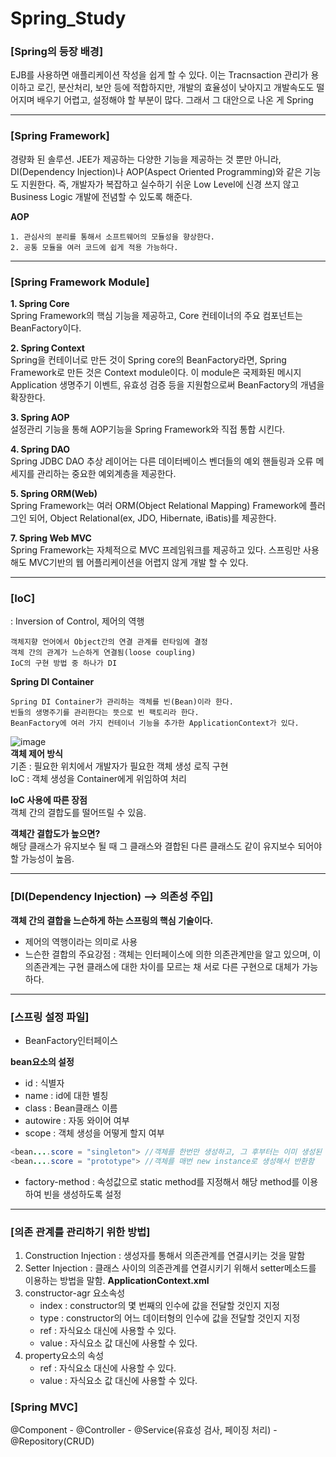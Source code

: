 # Spring_Study
### [Spring의 등장 배경]
<p>EJB를 사용하면 애플리케이션 작성을 쉽게 할 수 있다. 이는 Tracnsaction 관리가 용이하고 로긴, 분산처리, 보안 등에 적합하지만, 개발의 효율성이 낮아지고 개발속도도 떨어지며 배우기 어렵고, 설정해야 할 부분이 많다. 그래서 그 대안으로 나온 게 Spring</p>  

---  

### [Spring Framework]
<p>경량화 된 솔루션. JEE가 제공하는 다양한 기능을 제공하는 것 뿐만 아니라, DI(Dependency Injection)나 AOP(Aspect Oriented Programming)와 같은 기능도 지원한다.
즉, 개발자가 복잡하고 실수하기 쉬운 Low Level에 신경 쓰지 않고 Business Logic 개발에 전념할 수 있도록 해준다.  
  
**AOP** </p>
```
1. 관심사의 분리를 통해서 소프트웨어의 모듈성을 향상한다.
2. 공통 모듈을 여러 코드에 쉽게 적용 가능하다.
```  

---  


### [Spring Framework Module]
**1. Spring Core**  
Spring Framework의 핵심 기능을 제공하고, Core 컨테이너의 주요 컴포넌트는 BeanFactory이다.    
  
**2. Spring Context**  
Spring을 컨테이너로 만든 것이 Spring core의 BeanFactory라면, Spring Framework로 만든 것은 Context module이다. 이 module은 국제화된 메시지 Application 생명주기 이벤트, 유효성 검증 등을 지원함으로써 BeanFactory의 개념을 확장한다.    
  
**3. Spring AOP**  
설정관리 기능을 통해 AOP기능을 Spring Framework와 직접 통합 시킨다.    
  
**4. Spring DAO**  
Spring JDBC DAO 추상 레이어는 다른 데이터베이스 벤더들의 예외 핸들링과 오류 메세지를 관리하는 중요한 예외계층을 제공한다.   
  
**5. Spring ORM(Web)**  
Spring Framework는 여러 ORM(Object Relational Mapping) Framework에 플러그인 되어, Object Relational(ex, JDO, Hibernate, iBatis)를 제공한다.    
  
**7. Spring Web MVC**  
Spring Framework는 자체적으로 MVC 프레임워크를 제공하고 있다. 스프링만 사용해도 MVC기반의 웹 어플리케이션을 어렵지 않게 개발 할 수 있다.    
  

---

### [IoC]
: Inversion of Control, 제어의 역행  
```
객체지향 언어에서 Object간의 연결 관계를 런타임에 결정  
객체 간의 관계가 느슨하게 연결됨(loose coupling)  
IoC의 구현 방법 중 하나가 DI
```
**Spring DI Container**
```
Spring DI Container가 관리하는 객체를 빈(Bean)이라 한다.  
빈들의 생명주기를 관리한다는 뜻으로 빈 팩토리라 한다.  
BeanFactory에 여러 가지 컨테이너 기능을 추가한 ApplicationContext가 있다.  
```
![image](https://user-images.githubusercontent.com/52438368/163546394-254bf92c-dc27-4187-89ef-7862d167f8b8.png)  
**객체 제어 방식**  
기존 : 필요한 위치에서 개발자가 필요한 객체 생성 로직 구현  
IoC : 객체 생성을 Container에게 위임하여 처리    
  
**IoC 사용에 따른 장점**  
객체 간의 결합도를 떨어뜨릴 수 있음.  
  
**객체간 결합도가 높으면?**  
해당 클래스가 유지보수 될 때 그 클래스와 결합된 다른 클래스도 같이 유지보수 되어야 할 가능성이 높음.    
  

---  

### [DI(Dependency Injection) --> 의존성 주입]
**객체 간의 결합을 느슨하게 하는 스프링의 핵심 기술이다.**  
- 제어의 역행이라는 의미로 사용
- 느슨한 결합의 주요강점 : 객체는 인터페이스에 의한 의존관계만을 알고 있으며, 이 의존관계는 구현 클래스에 대한 차이를 모르는 채 서로 다른 구현으로 대체가 가능하다.
---
### [스프링 설정 파일]
- BeanFactory인터페이스  

**bean요소의 설정**
- id : 식별자
- name : id에 대한 별칭
- class : Bean클래스 이름
- autowire : 자동 와이어 여부
- scope : 객체 생성을 어떻게 할지 여부
```java
<bean....score = "singleton"> //객체를 한번만 생성하고, 그 후부터는 이미 생성된 객체를 재활용
<bean....score = "prototype"> //객체를 매번 new instance로 생성해서 반환함
```
- factory-method : 속성값으로 static method를 지정해서 해당 method를 이용하여 빈을 생성하도록 설정

---
### [의존 관계를 관리하기 위한 방법]
1. Construction Injection : 생성자를 통해서 의존관계를 연결시키는 것을 말함
2. Setter Injection : 클래스 사이의 의존관계를 연결시키기 위해서 setter메소드를 이용하는 방법을 말함.
**ApplicationContext.xml**
1. constructor-agr 요소속성
   - index : constructor의 몇 번째의 인수에 값을 전달할 것인지 지정
   - type : constructor의 어느 데이터형의 인수에 값을 전달할 것인지 지정
   - ref : 자식요소 <ref bean="빈 이름"/> 대신에 사용할 수 있다.
   - value : 자식요소 <value>값</value> 대신에 사용할 수 있다.
2. property요소의 속성
   - ref : 자식요소 <ref bean="빈 이름"/> 대신에 사용할 수 있다.
   - value : 자식요소 <value>값</value> 대신에 사용할 수 있다.
### [Spring MVC]
<p>
@Component  
  - @Controller  
  - @Service(유효성 검사, 페이징 처리)  
  - @Repository(CRUD)</p>  
